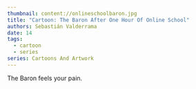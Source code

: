 ```yaml
---
thumbnail: content://onlineschoolbaron.jpg
title: "Cartoon: The Baron After One Hour Of Online School"
authors: Sebastián Valderrama
date: 14
tags:
  - cartoon
  - series
series: Cartoons And Artwork
---
```


The Baron feels your pain.

